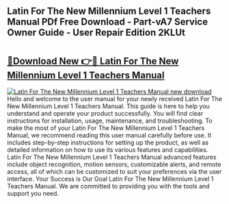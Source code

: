 ## Latin For The New Millennium Level 1 Teachers Manual PDf Free Download - Part-vA7 Service Owner Guide - User Repair Edition 2KLUt

# <h2><a href="http://bc2675.oget.top/?id=Latin+For+The+New+Millennium+Level+1+Teachers+Manual">🔗Download New 👉🔴 Latin For The New Millennium Level 1 Teachers Manual</a></h2>

[![Latin For The New Millennium Level 1 Teachers Manual new download](https://i.imgur.com/5g1atiW.png)](http://bc2675.oget.top/?id=Latin+For+The+New+Millennium+Level+1+Teachers+Manual)
Hello and welcome to the user manual for your newly received Latin For The New Millennium Level 1 Teachers Manual. This guide is here to help you understand and operate your product successfully. You will find clear instructions for installation, usage, maintenance, and troubleshooting. To make the most of your Latin For The New Millennium Level 1 Teachers Manual, we recommend reading this user manual carefully before use. It includes step-by-step instructions for setting up the product, as well as detailed information on how to use its various features and capabilities. Latin For The New Millennium Level 1 Teachers Manual advanced features include object recognition, motion sensors, customizable alerts, and remote access, all of which can be customized to suit your preferences via the user interface. Your Success is Our Goal Latin For The New Millennium Level 1 Teachers Manual. We are committed to providing you with the tools and support you need.
